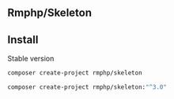 ## Rmphp/Skeleton

## Install

Stable version

```bash
composer create-project rmphp/skeleton
```

```bash
composer create-project rmphp/skeleton:"^3.0"
```